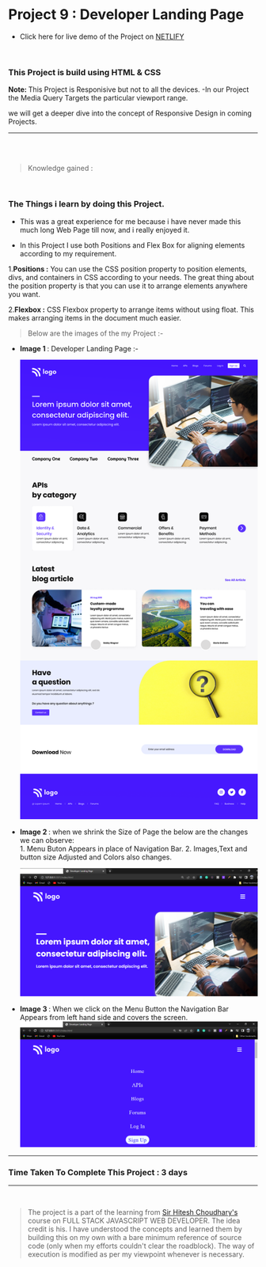 # Project 9 : Developer Landing Page

- Click here for live demo of the Project on [ NETLIFY ](https://parikshitproject9.netlify.app/ "Parikshit Project 9")

<br/>

###  This Project is build using HTML & CSS  

<b> Note: </b>  This Project is Responisive but not to all the devices. 
 -In our Project the Media Query Targets  the particular viewport range.
 
we will get a deeper dive into the concept of Responsive Design in coming Projects.
***

<br/>


<br/>

>Knowledge gained :

<br/>

### The Things i learn by doing this Project.
- This was a great experience for me because i have never made this much long Web Page till now, and i really enjoyed it.

- In this Project I use both Positions and Flex Box for aligning elements according to my requirement.

1.<b>Positions :</b> You can use the CSS position property to position elements, divs, and containers in CSS according to your needs. The great thing about the position property is that you can use it to arrange elements anywhere you want.

2.<b>Flexbox :</b>  CSS Flexbox property to arrange items without using float. This makes arranging items in the document much easier.
 

>Below are the images of the my Project :-

- <b>Image 1 </b> : Developer Landing Page :-

   ![Web Design Landing Page Image](./images/demo_9.png)

- <b>Image 2 </b> : when we shrink the Size of Page the below are the changes we can observe:<br/>
          1. Menu Buton Appears in place of Navigation Bar.
          2. Images,Text and button size Adjusted and Colors also changes.

   ![Web Design Landing Page Image](./images/demo9_2.png)

- <b>Image 3 </b> : When we click on the Menu Button the Navigation Bar Appears from left hand side and covers the screen.
 ![Web Design Landing Page Image](./images/menu_bar.png)


    





***

### Time Taken To Complete This Project : 3 days

***

<br>

>The project is a part of the learning from  [ Sir Hitesh Choudhary's ](https://github.com/hiteshchoudhary) course on FULL STACK JAVASCRIPT WEB DEVELOPER. The idea credit is his. I have understood the concepts and learned them by building this on my own with a bare minimum reference of source code (only when my efforts couldn't clear the roadblock). The way of execution is modified as per my viewpoint whenever is necessary.









